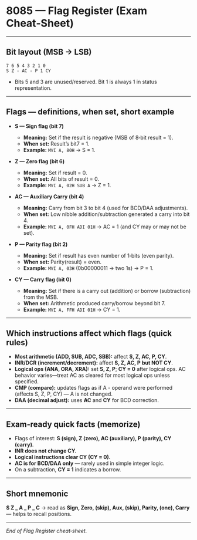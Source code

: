 # 8085 — Flag Register (Exam Cheat‑Sheet)
---

## Bit layout (MSB → LSB)
```
7 6 5 4 3 2 1 0
S Z - AC - P 1 CY
```

- Bits 5 and 3 are unused/reserved. Bit 1 is always 1 in status representation.

---

## Flags — definitions, when set, short example

- **S — Sign flag (bit 7)**
  - **Meaning:** Set if the result is negative (MSB of 8‑bit result = 1).
  - **When set:** Result’s bit7 = 1.
  - **Example:** `MVI A, 80H` → S = 1.

- **Z — Zero flag (bit 6)**
  - **Meaning:** Set if result = 0.
  - **When set:** All bits of result = 0.
  - **Example:** `MVI A, 02H
SUB A` → Z = 1.

- **AC — Auxiliary Carry (bit 4)**
  - **Meaning:** Carry from bit 3 to bit 4 (used for BCD/DAA adjustments).
  - **When set:** Low nibble addition/subtraction generated a carry into bit 4.
  - **Example:** `MVI A, 0FH
ADI 01H` → AC = 1 (and CY may or may not be set).

- **P — Parity flag (bit 2)**
  - **Meaning:** Set if result has even number of 1‑bits (even parity).
  - **When set:** Parity(result) = even.
  - **Example:** `MVI A, 03H` (0b00000011 → two 1s) → P = 1.

- **CY — Carry flag (bit 0)**
  - **Meaning:** Set if there is a carry out (addition) or borrow (subtraction) from the MSB.
  - **When set:** Arithmetic produced carry/borrow beyond bit 7.
  - **Example:** `MVI A, FFH
ADI 01H` → CY = 1.

---

## Which instructions affect which flags (quick rules)

- **Most arithmetic (ADD, SUB, ADC, SBB):** affect **S, Z, AC, P, CY**.
- **INR/DCR (increment/decrement):** affect **S, Z, AC, P** **but NOT CY**.
- **Logical ops (ANA, ORA, XRA):** set **S, Z, P**; **CY = 0** after logical ops. AC behavior varies—treat AC as cleared for most logical ops unless specified.
- **CMP (compare):** updates flags as if A - operand were performed (affects S, Z, P, CY) — A is not changed.
- **DAA (decimal adjust):** uses **AC** and **CY** for BCD correction.

---

## Exam‑ready quick facts (memorize)

- Flags of interest: **S (sign), Z (zero), AC (auxiliary), P (parity), CY (carry)**.
- **INR does not change CY.**
- **Logical instructions clear CY (CY = 0).**
- **AC is for BCD/DAA only** — rarely used in simple integer logic.
- On a subtraction, **CY = 1** indicates a borrow.

---

## Short mnemonic

**S Z _ A _ P _ C**  → read as **Sign, Zero, (skip), Aux, (skip), Parity, (one), Carry** — helps to recall positions.

---

*End of Flag Register cheat‑sheet.*

